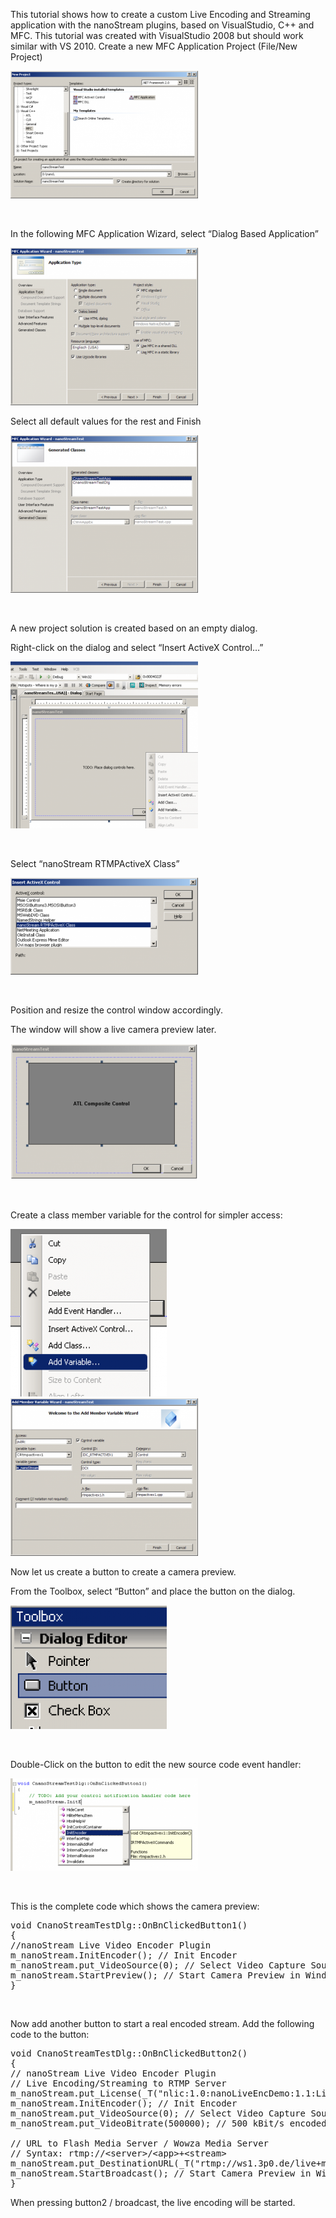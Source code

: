 This tutorial shows how to create a custom Live Encoding and Streaming application with the nanoStream plugins, based on VisualStudio, C++ and MFC.
This tutorial was created with VisualStudio 2008 but should work similar with VS 2010.
Create a new MFC Application Project (File/New Project)

<img class="alignnone size-medium wp-image-813" src="img/nanostream_activex_visualcpp_mfc1.png" alt="mfc_1" width="300" height="204" />

&nbsp;

In the following MFC Application Wizard, select “Dialog Based Application”

<img class="alignnone size-medium wp-image-814" src="img/nanostream_activex_visualcpp_mfc2.png" alt="mfc_2" width="300" height="252" />

Select all default values for the rest and Finish

<img class="alignnone size-medium wp-image-815" src="img/nanostream_activex_visualcpp_mfc3.png" alt="mfc_3" width="300" height="252" />

&nbsp;

A new project solution is created based on an empty dialog.

Right-click on the dialog and select “Insert ActiveX Control…”

<img class="alignnone size-medium wp-image-816" src="img/nanostream_activex_visualcpp_mfc4.png" alt="mfc_4" width="300" height="267" />

&nbsp;

Select “nanoStream RTMPActiveX Class”

<img class="alignnone size-medium wp-image-818" src="img/nanostream_activex_visualcpp_mfc5.png" alt="mfc_5" width="300" height="155" />

&nbsp;

Position and resize the control window accordingly.

The window will show a live camera preview later.

<img class="alignnone size-medium wp-image-819" src="img/nanostream_activex_visualcpp_mfc6.png" alt="mfc_6" width="300" height="218" />

&nbsp;

Create a class member variable for the control for simpler access:

<img class="alignnone size-full wp-image-820" src="img/nanostream_activex_visualcpp_mfc7.png" alt="mfc_7" width="250" height="268" />

<img class="alignnone size-medium wp-image-821" src="img/nanostream_activex_visualcpp_mfc8.png" alt="mfc_8" width="300" height="252" />

Now let us create a button to create a camera preview.

From the Toolbox, select “Button” and place the button on the dialog.

<img class="alignnone size-full wp-image-822" src="img/nanostream_activex_visualcpp_mfc9.png" alt="mfc_9" width="250" height="198" />

&nbsp;

Double-Click on the button to edit the new source code event handler:

<img class="alignnone size-medium wp-image-824" src="img/nanostream_activex_visualcpp_mfc10.png" alt="mfc_11" width="300" height="148" />

&nbsp;

This is the complete code which shows the camera preview:
<pre class="lang:c++ decode:true">void CnanoStreamTestDlg::OnBnClickedButton1()
{
//nanoStream Live Video Encoder Plugin
m_nanoStream.InitEncoder(); // Init Encoder
m_nanoStream.put_VideoSource(0); // Select Video Capture Source
m_nanoStream.StartPreview(); // Start Camera Preview in Window
}</pre>
&nbsp;

Now add another button to start a real encoded stream.
Add the following code to the button:
<pre class="lang:c++ decode:true ">void CnanoStreamTestDlg::OnBnClickedButton2()
{
// nanoStream Live Video Encoder Plugin
// Live Encoding/Streaming to RTMP Server
m_nanoStream.put_License(_T("nlic:1.0:nanoLiveEncDemo:1.1:LivePlgDemo=1,MP4=1,RTMP=1,....."));
m_nanoStream.InitEncoder(); // Init Encoder
m_nanoStream.put_VideoSource(0); // Select Video Capture Source
m_nanoStream.put_VideoBitrate(500000); // 500 kBit/s encoded bitrate

// URL to Flash Media Server / Wowza Media Server
// Syntax: rtmp://&lt;server&gt;/&lt;app&gt;+&lt;stream&gt;
m_nanoStream.put_DestinationURL(_T("rtmp://ws1.3p0.de/live+mfcStream01"));
m_nanoStream.StartBroadcast(); // Start Camera Preview in Window
}</pre>
When pressing button2 / broadcast, the live encoding will be started.
